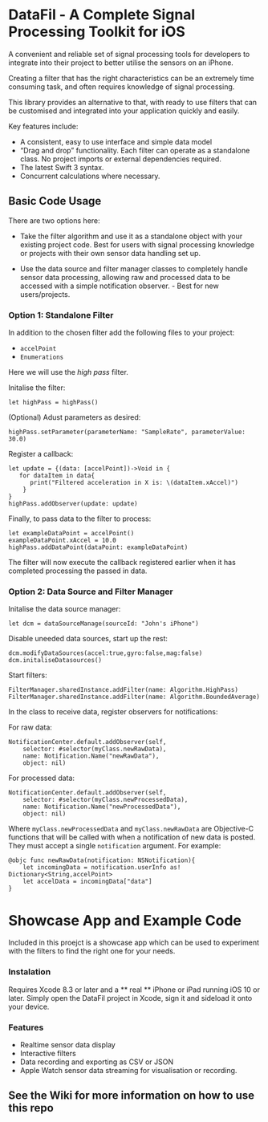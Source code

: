 # DataFil - A Complete Signal Processing Toolkit for iOS

A convenient and reliable set of signal processing tools for developers to integrate into their project to better utilise the sensors on an iPhone. 

Creating a filter that has the right characteristics can be an extremely time consuming task, and often requires knowledge of signal processing.

This library provides an alternative to that, with ready to use filters that can be customised and integrated into your application quickly and easily. 

Key features include:

* A consistent, easy to use interface and simple data model
* “Drag and drop” functionality. Each filter can operate as a standalone class. No project imports or external dependencies required.
* The latest Swift 3 syntax.
* Concurrent calculations where necessary. 

## Basic Code Usage

There are two options here:

* Take the filter algorithm and use it as a standalone object with your existing project code. Best for users with signal processing knowledge or projects with their own sensor data handling set up.

* Use the data source and filter manager classes to completely handle sensor data processing, allowing raw and processed data to be accessed with a simple notification observer. - Best for new users/projects.

### Option 1: Standalone Filter

In addition to the chosen filter add the following files to your project:

* `accelPoint`
* `Enumerations`

Here we will use the *high pass* filter.

Initalise the filter:

    let highPass = highPass()
    
(Optional) Adust parameters as desired:

    highPass.setParameter(parameterName: "SampleRate", parameterValue: 30.0)
    
Register a callback:

    let update = {(data: [accelPoint])->Void in {
       for dataItem in data{
          print("Filtered acceleration in X is: \(dataItem.xAccel)")
        }
    }   
    highPass.addObserver(update: update)

Finally, to pass data to the filter to process:
    
    let exampleDataPoint = accelPoint()
    exampleDataPoint.xAccel = 10.0
    highPass.addDataPoint(dataPoint: exampleDataPoint)
    
The filter will now execute the callback registered earlier when it has completed processing the passed in data.

### Option 2: Data Source and Filter Manager

Initalise the data source manager:

    let dcm = dataSourceManage(sourceId: "John's iPhone")


Disable uneeded data sources, start up the rest: 

    dcm.modifyDataSources(accel:true,gyro:false,mag:false)
    dcm.initaliseDatasources()
    
Start filters:
    
    FilterManager.sharedInstance.addFilter(name: Algorithm.HighPass)
    FilterManager.sharedInstance.addFilter(name: Algorithm.BoundedAverage)

In the class to receive data, register observers for notifications:

For raw data:

    NotificationCenter.default.addObserver(self, 
        selector: #selector(myClass.newRawData), 
        name: Notification.Name("newRawData"), 
        object: nil)

For processed data:

    NotificationCenter.default.addObserver(self, 
        selector: #selector(myClass.newProcessedData),
        name: Notification.Name("newProcessedData"), 
        object: nil)

Where `myClass.newProcessedData` and `myClass.newRawData` are Objective-C functions that will be called with when a notification of new data is posted. They must accept a single `notification` argument. For example:

    @objc func newRawData(notification: NSNotification){
        let incomingData = notification.userInfo as! Dictionary<String,accelPoint>
        let accelData = incomingData["data"]
    }
    
# Showcase App and Example Code

Included in this proejct is a showcase app which can be used to experiment with the filters to find the right one for your needs.

### Instalation

Requires Xcode 8.3 or later and a ** real ** iPhone or iPad running iOS 10 or later. Simply open the DataFil project in Xcode, sign it and sideload it onto your device. 

### Features

* Realtime sensor data display
* Interactive filters
* Data recording and exporting as CSV or JSON
* Apple Watch sensor data streaming for visualisation or recording.

## See the Wiki for more information on how to use this repo 
